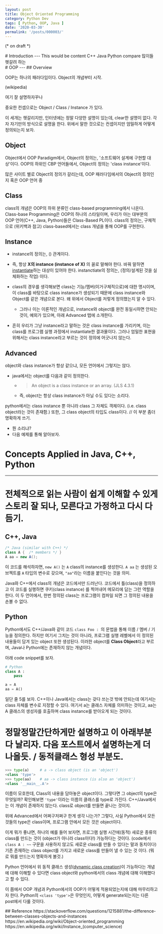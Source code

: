 ```yaml
---
layout: post
title: Object Oriented Programming
category: Python Dev
tags: [ Python, OOP, Java ]
date: '2020-03-30'
permalink: '/posts/000003/'
---
```

(* on draft *)

<div id="Introduction"></div>
# Introduction
---
This would be content
C++ Java Python compare 많이들 헷갈려 하는 
<!-- more -->

<div id="Object-Orientation"></div>
# OOP
---
## Overview

OOP는 하나의 패러다임이다.
Object의 개념부터 시작.

(wikipedia)

여기 잘 설명하자꾸나

중요한 컨셉으로는 Object / Class / Instance 가 있다.

이 세개는 헷갈리지만, 인터넷에는 정말 다양한 설명이 있는데, clear한 설명이 없다. 각자 자기만의 방식으로 설명을 한다.
위에서 말한 것으로는 컨셉이지만
엄밀하게 어떻게 정의되는지 보자.

## Object
Object에서 
OOP Paradigm에서, Object의 정의는, '소프트웨어 설계에 구현할 대상'이다.
OOP의 하위인 CBP 언어들에서, Object의 정의는 'class instance'이다. 

많은 사이트 별로 Object의 정의가 갈리는데, OOP 패러다임에서의 Object의 정의인지 혹은 OOP 언어 중 

## Class
class의 개념은 OOP의 하위 분류인 class-based programming에서 나온다.
 Class-base Programming은 OOP의 하나의 스타일이며, 우리가 아는 대부분의 OOP 언어(C++, Java, Python)들은 Class-Based PL이다.
class의 정의는, 구체적으로 (위키백과 참고) 
class-based에서는 class 개념을 통해 OOP를 구현한다.

## Instance
- instance의 정의는, () 관계이다.
- 즉, 항상 **X의 instance (instance of X)** 의 꼴로 말해야 한다. 바꿔 말하면 [instantiate](https://www.computerhope.com/jargon/i/instantiation.htm)하는 대상이 있어야 한다. instanctiate의 정의는, (정의/설계된 것을 실체화하는 작업) 이다.
- class의 경우를 생각해보면 class는 기능/멤버(이거구체적으로)에 대한 명시이며, 이 class를 바탕으로 class instance가 생성되기 때문에 class instance와 Object를 같은 개념으로 본다. 왜 위에서 Object를 저렇게 정의했는지 알 수 있다.
  - 그러나 이는 이론적인 개념으로, instance와 object를 완전 동일시하면 안되는 것이, 예외가 있으며, 아래 Advanced 탭에 소개한다.

- 흔히 우리가 그냥 instance라고 말하는 것은 class instance를 가리키며, 이는 class를 프로그램 실행 과정에서 instantiate한 결과물이다. 그러나 엄밀한 표현을 위해서는 class instance라고 부르는 것이 정의에 어긋나지 않는다.

## Advanced
object와 class instance가 항상 같으냐, 모든 언어에서 그렇지는 않다. 
- java에서는 object를 다음과 같이 정의한다.
    - > An object is a class instance or an array. (JLS 4.3.1)
    - 즉, object는 항상 class instance가 아닐 수도 있다는 소리다.

python에서는 class instance 뿐 아니라 class 그 자체도 객체이다. (i.e. class object라는 것이 존재함.) 또한, 그 class object의 타입도 class이다. // 이 부분 좀더 명확하게 쓰기.
- 뭔 소리냐?
- 다음 예제를 통해 알아보자.

# Concepts Applied in Java, C++, Python
---
# 전체적으로 읽는 사람이 쉽게 이해할 수 있게 스토리 잘 되나, 모른다고 가정하고 다시 다듬기.
## C++, Java
```java {.line-numbers}
/* Java (similar with C++) */
class A {  /* members */ }
A aa = new A();
```
이 코드를 해석하자면,
`new A()` 는 `A` class의 instance를 생성한다. 
`A aa` 는 생성된 오브젝트를 `A` 타입의 변수로 갖으며, `"aa"`라는 이름을 붙인다는 것을 의미.

Java와 C++에서 class의 개념은 코드에서만 드러난다. 코드에서 틀(class)을 정의하고 이 코드를 실행하면 쿠키(class instance) 를 찍어내어 메모리에 담는 그런 역할을 한다. 이 두 언어에서, 한번 정의된 class는 프로그램이 컴파일 되면 그 정의된 내용을 손볼 수 없다.

## Python
Python에서도 C++/Java와 같이 코드 `class Foo : `의 문법을  통해 이름 / 멤버 / 기능을 정의한다. 하지만 여기서 그치는 것이 아니라, 프로그램 실행 레벨에서 이 정의된 내용들이 담겨 있는 object 또한 생성된다. 이러한 object를 **Class Object**라고 부르며, Java나 Python에는 존재하지 않는 개념이다.

아래 code snippet를 보자.
```python {.line-numbers}
# Python
class A :
    pass

a = A
aa = A()
```
일단 줄 5를 보자. C++이나 Java에서는 class는 갖다 쓰는것 밖에 안되는데 여기서는 class 자체를 변수로 지정할 수 있다.
여기서 a는 클래스 자체를 의미하는 것이고, aa는 A 클래스의 생성자를 호출하며 class instance를 받아오게 되는 것이다.

# 정말정말간단하게만 설명하고 이 아래부분 다 날리자. 다음 포스트에서 설명하는게 더 나을듯. / 동적클래스 형성 부분도.

```python {.line-numbers}
>>> type(a)     # a -> class object (is an 'object')
<class 'type'>
>>> type(aa)    # aa -> class instance (is also an 'object')
<class '__main__.A'>
```
이름이 모호한데, Class의 내용을 담아놓은 object이다. 그렇다면 그 object의 type은 무엇일까? 확인해보면 `'type'`이라는 이름의 클래스를 type로 가진다. C++/Java에서는 이 개념이 존재하지 않는다. class로 object를 만들면 끝나는 것이지.

위에 Advanced에서 어쩌구저쩌구 한게 생각 나는가?
그렇다, 사실 Python에서 모든 것들의 type은 class이며, 프로그램 안에서 모든 것은 object이다.

이게 뭐가 좋냐면, 하나의 예를 들어 보자면, 프로그램 실행 시간에(동적) 새로운 종류의 class를 만드는 것이 (object가 아니라 class이다!) 가능하다는 것이다. (code에서 `class A : ~~` 구문을 사용하지 않고도 새로운 class를 만들 수 있다는 말과 동치이다) 기존 존재하는 class object를 가지고 새로운 class를 만들어 낼 수 있는 것 이다. (뭐로 뭐를 만드는지 명확하게 볼것.) 

Python 언어에서 위 동적 클래스 생성([dynamic class creation](https://stackoverflow.com/questions/15247075/how-can-i-dynamically-create-derived-classes-from-a-base-class))이 가능하다는 개념에 대해 이해할 수 있다면 class object와 python에서의 class 개념에 대해 이해했다고 할 수 있다.

이 쯤에서 OOP 개념과 Python에서의 OOP가 어떻게 적용되었는지에 대해 마무리하고자 한다.
Python의 `<class 'type'>`은 무엇인지, 어떻게 generate되는지는 다른 post에서 다룰 것이다.


<div id="Reference"></div>
## Reference
https://stackoverflow.com/questions/1215881/the-difference-between-classes-objects-and-instances
https://en.wikipedia.org/wiki/Object-oriented_programming
https://en.wikipedia.org/wiki/Instance_(computer_science)